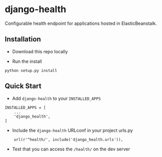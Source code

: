 # django-health
Configurable health endpoint for applications hosted in ElasticBeanstalk.

## Installation

* Download this repo locally

* Run the install

```
python setup.py install
```

## Quick Start

* Add `django-health` to your `INSTALLED_APPS`

```
INSTALLED_APPS = [
    ...
    'django_health',
]
```

* Include the `django-health` URLconf in your project urls.py

```
    url(r'^health/', include('django_health.urls')),
```

* Test that you can access the `/health/` on the dev server

